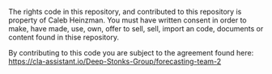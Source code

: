 The rights code in this repository, and contributed to this repository is property of Caleb Heinzman. You must have written consent in order
to make, have made, use, own, offer to sell, sell, import an code, documents or content found in thise repository.

By contributing to this code you are subject to the agreement found here:
https://cla-assistant.io/Deep-Stonks-Group/forecasting-team-2
